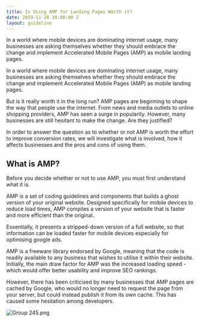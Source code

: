 ```yaml
---
title: Is Using AMP for Landing Pages Worth it?
date: 2019-11-20 10:08:00 Z
layout: guideline
---
```


In a world where mobile devices are dominating internet usage, many businesses are asking themselves whether they should embrace the change and implement Accelerated Mobile Pages (AMP) as mobile landing pages.

In a world where mobile devices are dominating internet usage, many businesses are asking themselves whether they should embrace the change and implement Accelerated Mobile Pages (AMP) as mobile landing pages.

But is it really worth it in the long run? AMP pages are beginning to shape the way that people use the internet. From news and media outlets to online shopping providers, AMP has seen a surge in popularity. However, many businesses are still hesitant to make the change. Are they justified? 

In order to answer the question as to whether or not AMP is worth the effort to improve conversion rates, we will investigate what is involved, how it affects businesses and the pros and cons of using them.

## What is AMP?

Before you decide whether or not to use AMP, you must first understand what it is. 

AMP is a set of coding guidelines and components that builds a ghost version of your original website. Designed specifically for mobile devices to reduce load times, AMP compiles a version of your website that is faster and more efficient than the original.

Essentially, it presents a stripped-down version of a full website, so that information can be loaded faster for mobile devices especially for optimising google ads.

AMP is a freeware library endorsed by Google, meaning that the code is readily available to any business that wishes to utilise it within their website. Initially, the main draw factor for AMP was the increased loading speed - which would offer better usability and improve SEO rankings. 

However, there has been criticised by many businesses that AMP pages are cached by Google, who would no longer need to request the page from your server, but could instead publish it from its own cache. This has caused some hesitation among developers. 


![Group 245.png](/uploads/Group%20245.png)
